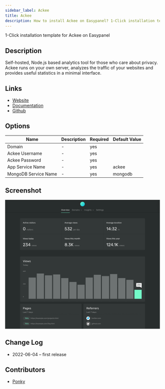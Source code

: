 ```yaml
---
sidebar_label: Ackee
title: Ackee
description: How to install Ackee on Easypanel? 1-Click installation template for Ackee on Easypanel
---
```


<!-- generated -->

1-Click installation template for Ackee on Easypanel

## Description

Self-hosted, Node.js based analytics tool for those who care about privacy. Ackee runs on your own server, analyzes the traffic of your websites and provides useful statistics in a minimal interface.

## Links

- [Website](https://ackee.electerious.com/)
- [Documentation](https://docs.ackee.electerious.com/)
- [Github](https://github.com/electerious/Ackee)

## Options

Name | Description | Required | Default Value
-|-|-|-
Domain | - | yes | 
Ackee Username | - | yes | 
Ackee Password | - | yes | 
App Service Name | - | yes | ackee
MongoDB Service Name | - | yes | mongodb

## Screenshot

![Ackee Screenshot](./screenshot.png)

## Change Log

- 2022-06-04 – first release

## Contributors

- [Ponky](https://github.com/Ponkhy)
